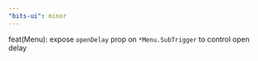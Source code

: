 ```yaml
---
"bits-ui": minor
---
```


feat(Menu): expose `openDelay` prop on `*Menu.SubTrigger` to control open delay
